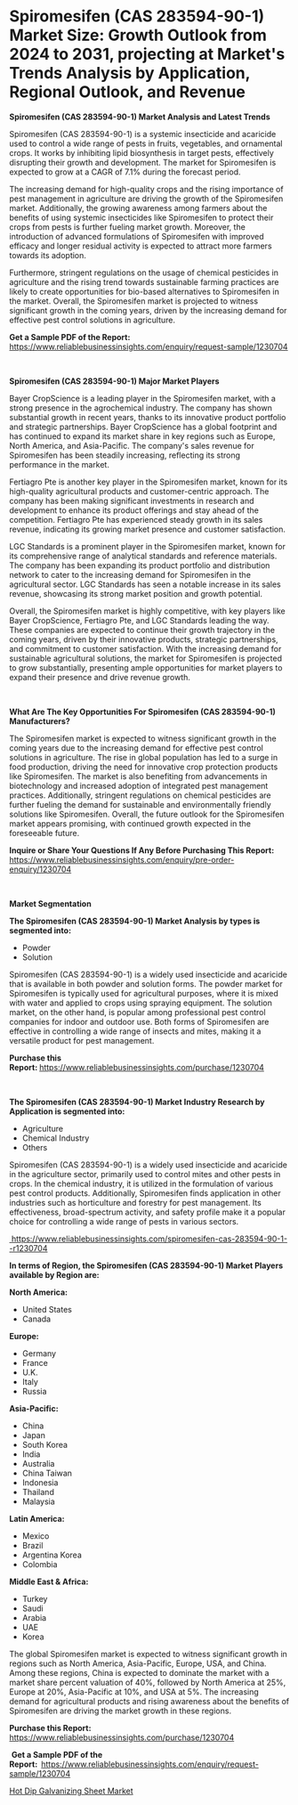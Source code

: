 <p><h1>Spiromesifen (CAS 283594-90-1) Market Size: Growth Outlook from 2024 to 2031, projecting at Market's Trends Analysis by Application, Regional Outlook, and Revenue</h1></p><p><strong>Spiromesifen (CAS 283594-90-1) Market Analysis and Latest Trends</strong></p>
<p><p>Spiromesifen (CAS 283594-90-1) is a systemic insecticide and acaricide used to control a wide range of pests in fruits, vegetables, and ornamental crops. It works by inhibiting lipid biosynthesis in target pests, effectively disrupting their growth and development. The market for Spiromesifen is expected to grow at a CAGR of 7.1% during the forecast period.</p><p>The increasing demand for high-quality crops and the rising importance of pest management in agriculture are driving the growth of the Spiromesifen market. Additionally, the growing awareness among farmers about the benefits of using systemic insecticides like Spiromesifen to protect their crops from pests is further fueling market growth. Moreover, the introduction of advanced formulations of Spiromesifen with improved efficacy and longer residual activity is expected to attract more farmers towards its adoption.</p><p>Furthermore, stringent regulations on the usage of chemical pesticides in agriculture and the rising trend towards sustainable farming practices are likely to create opportunities for bio-based alternatives to Spiromesifen in the market. Overall, the Spiromesifen market is projected to witness significant growth in the coming years, driven by the increasing demand for effective pest control solutions in agriculture.</p></p>
<p><strong>Get a Sample PDF of the Report:&nbsp;</strong> <a href="https://www.reliablebusinessinsights.com/enquiry/request-sample/1230704">https://www.reliablebusinessinsights.com/enquiry/request-sample/1230704</a></p>
<p>&nbsp;</p>
<p><strong>Spiromesifen (CAS 283594-90-1) Major Market Players</strong></p>
<p><p>Bayer CropScience is a leading player in the Spiromesifen market, with a strong presence in the agrochemical industry. The company has shown substantial growth in recent years, thanks to its innovative product portfolio and strategic partnerships. Bayer CropScience has a global footprint and has continued to expand its market share in key regions such as Europe, North America, and Asia-Pacific. The company's sales revenue for Spiromesifen has been steadily increasing, reflecting its strong performance in the market.</p><p>Fertiagro Pte is another key player in the Spiromesifen market, known for its high-quality agricultural products and customer-centric approach. The company has been making significant investments in research and development to enhance its product offerings and stay ahead of the competition. Fertiagro Pte has experienced steady growth in its sales revenue, indicating its growing market presence and customer satisfaction.</p><p>LGC Standards is a prominent player in the Spiromesifen market, known for its comprehensive range of analytical standards and reference materials. The company has been expanding its product portfolio and distribution network to cater to the increasing demand for Spiromesifen in the agricultural sector. LGC Standards has seen a notable increase in its sales revenue, showcasing its strong market position and growth potential.</p><p>Overall, the Spiromesifen market is highly competitive, with key players like Bayer CropScience, Fertiagro Pte, and LGC Standards leading the way. These companies are expected to continue their growth trajectory in the coming years, driven by their innovative products, strategic partnerships, and commitment to customer satisfaction. With the increasing demand for sustainable agricultural solutions, the market for Spiromesifen is projected to grow substantially, presenting ample opportunities for market players to expand their presence and drive revenue growth.</p></p>
<p>&nbsp;</p>
<p><strong>What Are The Key Opportunities For Spiromesifen (CAS 283594-90-1) Manufacturers?</strong></p>
<p><p>The Spiromesifen market is expected to witness significant growth in the coming years due to the increasing demand for effective pest control solutions in agriculture. The rise in global population has led to a surge in food production, driving the need for innovative crop protection products like Spiromesifen. The market is also benefiting from advancements in biotechnology and increased adoption of integrated pest management practices. Additionally, stringent regulations on chemical pesticides are further fueling the demand for sustainable and environmentally friendly solutions like Spiromesifen. Overall, the future outlook for the Spiromesifen market appears promising, with continued growth expected in the foreseeable future.</p></p>
<p><strong>Inquire or Share Your Questions If Any Before Purchasing This Report:</strong> <a href="https://www.reliablebusinessinsights.com/enquiry/pre-order-enquiry/1230704">https://www.reliablebusinessinsights.com/enquiry/pre-order-enquiry/1230704</a></p>
<p>&nbsp;</p>
<p><strong>Market Segmentation</strong></p>
<p><strong>The Spiromesifen (CAS 283594-90-1) Market Analysis by types is segmented into:</strong></p>
<p><ul><li>Powder</li><li>Solution</li></ul></p>
<p><p>Spiromesifen (CAS 283594-90-1) is a widely used insecticide and acaricide that is available in both powder and solution forms. The powder market for Spiromesifen is typically used for agricultural purposes, where it is mixed with water and applied to crops using spraying equipment. The solution market, on the other hand, is popular among professional pest control companies for indoor and outdoor use. Both forms of Spiromesifen are effective in controlling a wide range of insects and mites, making it a versatile product for pest management.</p></p>
<p><strong>Purchase this Report:&nbsp;</strong><a href="https://www.reliablebusinessinsights.com/purchase/1230704">https://www.reliablebusinessinsights.com/purchase/1230704</a></p>
<p>&nbsp;</p>
<p><strong>The Spiromesifen (CAS 283594-90-1) Market Industry Research by Application is segmented into:</strong></p>
<p><ul><li>Agriculture</li><li>Chemical Industry</li><li>Others</li></ul></p>
<p><p>Spiromesifen (CAS 283594-90-1) is a widely used insecticide and acaricide in the agriculture sector, primarily used to control mites and other pests in crops. In the chemical industry, it is utilized in the formulation of various pest control products. Additionally, Spiromesifen finds application in other industries such as horticulture and forestry for pest management. Its effectiveness, broad-spectrum activity, and safety profile make it a popular choice for controlling a wide range of pests in various sectors.</p></p>
<p><a href="https://www.reliablebusinessinsights.com/spiromesifen-cas-283594-90-1--r1230704">&nbsp;https://www.reliablebusinessinsights.com/spiromesifen-cas-283594-90-1--r1230704</a></p>
<p><strong>In terms of Region, the Spiromesifen (CAS 283594-90-1) Market Players available by Region are:</strong></p>
<p>
    <p> <strong> North America: </strong>
        <ul>
            <li>United States</li>
            <li>Canada</li>
        </ul>
        </p> 
    <p> <strong> Europe: </strong>
        <ul>
            <li>Germany</li>
            <li>France</li>
            <li>U.K.</li>
            <li>Italy</li>
            <li>Russia</li>
        </ul>
        </p> 
    <p> <strong> Asia-Pacific: </strong>
        <ul>
            <li>China</li>
            <li>Japan</li>
            <li>South Korea</li>
            <li>India</li>
            <li>Australia</li>
            <li>China Taiwan</li>
            <li>Indonesia</li>
            <li>Thailand</li>
            <li>Malaysia</li>
        </ul>
        </p> 
    <p> <strong> Latin America: </strong>
        <ul>
            <li>Mexico</li>
            <li>Brazil</li>
            <li>Argentina Korea</li>
            <li>Colombia</li>
        </ul>
        </p> 
    <p> <strong> Middle East & Africa: </strong>
        <ul>
            <li>Turkey</li>
            <li>Saudi</li>
            <li>Arabia</li>
            <li>UAE</li>
            <li>Korea</li>
        </ul>
    </p>
    </p>
<p><p>The global Spiromesifen market is expected to witness significant growth in regions such as North America, Asia-Pacific, Europe, USA, and China. Among these regions, China is expected to dominate the market with a market share percent valuation of 40%, followed by North America at 25%, Europe at 20%, Asia-Pacific at 10%, and USA at 5%. The increasing demand for agricultural products and rising awareness about the benefits of Spiromesifen are driving the market growth in these regions.</p></p>
<p><strong>Purchase this Report: </strong><a href="https://www.reliablebusinessinsights.com/purchase/1230704">https://www.reliablebusinessinsights.com/purchase/1230704</a></p>
<p>&nbsp;<strong>Get a Sample PDF of the Report:&nbsp;&nbsp;</strong><a href="https://www.reliablebusinessinsights.com/enquiry/request-sample/1230704">https://www.reliablebusinessinsights.com/enquiry/request-sample/1230704</a></p>
<p><strong></strong></p>
<p><p><a href="https://github.com/jahid123ahm/Market-Research-Report-List-1/blob/main/hot-dip-galvanizing-sheet-market.md">Hot Dip Galvanizing Sheet Market</a></p></p>